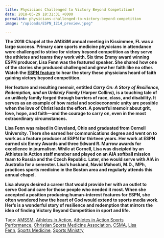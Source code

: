 ```yaml
---
title: Physicians Challenged to Victory Beyond Competition!
date: 2018-05-29 18:31:31 +0000
permalink: physicians-challenged-to-victory-beyond-competition
image: "/uploads/ESPN_1214_preview.jpeg"

---
```

**The 2018 Chapel at the AMSSM annual meeting in Kissimmee, FL was a large success. Primary care sports medicine physicians in attendance were challenged to strive for victory beyond competition as they serve the athletes and teams they work with. Six time Emmy award winning ESPN producer, Lisa Fenn was the featured speaker. She shared how one of the stories she produced challenged and grew her faith like no other. Watch the** [**ESPN feature**](http://www.espn.com/espn/otl/story/_/id/9454322/why-stayed) **to hear the story these physicians heard of faith gaining victory beyond competition.**

**Her feature and resulting memoir, entitled _Carry On: A Story of Resilience, Redemption, and an Unlikely Family_ (Harper Collins), is a touching tale of an unlikely family forged through barriers of race, class, and disability. It serves as an example of how racial and socioeconomic unity are possible when the love of Christ leads the effort. A powerful memoir about grit, love, hope, and faith—and the courage to carry on, even in the most extraordinary circumstances.**

**Lisa Fenn was raised in Cleveland, Ohio and graduated from Cornell University. There she earned her communications degree and went on to work as a feature producer at ESPN for thirteen years. Her work at ESPN earned six Emmy Awards and three Edward R. Murrow awards for excellence in journalism. While at Cornell, Lisa was discipled by an Athletes in Action staff member and played on an AIA softball mission team to Russia and the Czech Republic. Later, she would serve with AIA in Australia for a semester. Lisa’s husband, Navid Mahooti, M.D., MPh, practices sports medicine in the Boston area and regularly attends this annual chapel.**

**Lisa always desired a career that would provide her with an outlet to serve God and care for those people who needed it most. When she accepted a position producing human-interest features for ESPN, she often wondered how the heart of God would extend to sports media work. Her’s is a wonderful story of resilience and redemption that mirrors the idea of finding Victory Beyond Competition in sport and life.**

Tags: [AMSSM](http://aiasportsperformance.org/tag/amssm/), [Athletes in Action](http://aiasportsperformance.org/tag/athletes-in-action/), [Athletes in Action Sports Performance](http://aiasportsperformance.org/tag/athletes-in-action-sports-performance/), [Christian Sports Medicine Association](http://aiasportsperformance.org/tag/christian-sports-medicine-association/), [CSMA](http://aiasportsperformance.org/tag/csma/), [Lisa Fenn](http://aiasportsperformance.org/tag/lisa-fenn/), [Sports Medicine](http://aiasportsperformance.org/tag/sports-medicine/), [Sports Ministry](http://aiasportsperformance.org/tag/sports-ministry/)